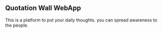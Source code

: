 ## Quotation Wall WebApp
This is a platform to put your daily thoughts.
you can spread awareness to the people.
